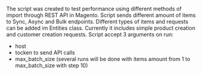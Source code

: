 The script was created to test performance using different methods of import through REST API in Magento. Script sends different amount of items to Sync, Async and Bulk endpoints. Different types of items and requests can be added im Entities class. Currently it includes simple product creation and customer creation requests. 
Script accept 3 arguments on run:
- host
- tocken to send API calls
- max_batch_size (several runs will be done with items amount from 1 to max_batch_size with step 10)
